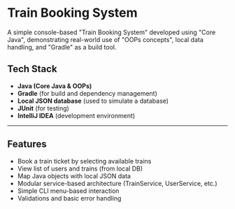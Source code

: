 #  Train Booking System

A simple console-based "Train Booking System" developed using "Core Java", demonstrating real-world use of "OOPs concepts", local data handling, and "Gradle" as a build tool.

##  Tech Stack

- **Java (Core Java & OOPs)**
- **Gradle** (for build and dependency management)
- **Local JSON database** (used to simulate a database)
- **JUnit** (for testing)
- **IntelliJ IDEA** (development environment)

---

##  Features

- Book a train ticket by selecting available trains
- View list of users and trains (from local DB)
- Map Java objects with local JSON data
- Modular service-based architecture (TrainService, UserService, etc.)
- Simple CLI menu-based interaction
- Validations and basic error handling



